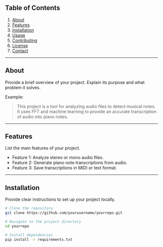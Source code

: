 
## **Table of Contents**
1. [About](#about)
2. [Features](#features)
3. [Installation](#installation)
4. [Usage](#usage)
5. [Contributing](#contributing)
6. [License](#license)
7. [Contact](#contact)

---

## **About**
Provide a brief overview of your project. Explain its purpose and what problem it solves.

Example:
> This project is a tool for analyzing audio files to detect musical notes. It uses FFT and machine learning to provide an accurate transcription of audio into piano notes.

---

## **Features**
List the main features of your project.

- Feature 1: Analyze stereo or mono audio files.
- Feature 2: Generate piano note transcriptions from audio.
- Feature 3: Save transcriptions in MIDI or text format.

---

## **Installation**
Provide clear instructions to set up your project locally.

```bash
# Clone the repository
git clone https://github.com/yourusername/yourrepo.git

# Navigate to the project directory
cd yourrepo

# Install dependencies
pip install -r requirements.txt